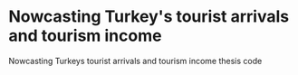 # Nowcasting Turkey's tourist arrivals and tourism income
Nowcasting Turkeys tourist arrivals and tourism income thesis code
